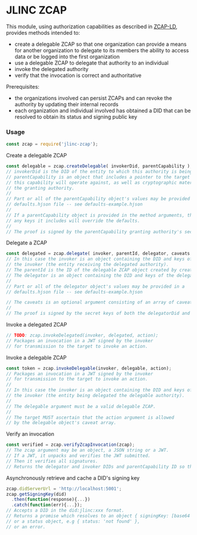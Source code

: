 # JLINC ZCAP

This module, using authorization capabilities as described in [ZCAP-LD](https://w3c-ccg.github.io/zcap-ld/), provides methods intended to:

* create a delegable ZCAP so that one organization can provide a means for another organization to delegate to its members the ability to access data or be logged into the first organization
* use a delegable ZCAP to delegate that authority to an individual
* invoke the delegated authority
* verify that the invocation is correct and authoritative

Prerequisites:

* the organizations involved can persist ZCAPs and can revoke the authority by updating their internal records
* each organization and individual involved has obtained a DID that can be resolved to obtain its status and signing public key

### Usage

```js
const zcap = require('jlinc-zcap');
```

Create a delegable ZCAP

```js
const delegable = zcap.createDelegable( invokerDid, parentCapability );
// invokerDid is the DID of the entity to which this authority is being granted.
// parentCapability is an object that includes a pointer to the target url that
// this capability will operate against, as well as cryptographic material for
// the granting authority.
//
// Part or all of the parentCapability object's values may be provided in a
// defaults.hjson file -- see defaults-example.hjson
//
// If a parentCapability object is provided in the method arguments, the values of
// any keys it includes will override the defaults.
//
// The proof is signed by the parentCapability granting authority's secret key.
```



Delegate a ZCAP

```js
const delegated = zcap.delegate( invoker, parentId, delegator, caveats );
// In this case the invoker is an object containing the DID and keys of
// the invoker (the entity receiving the delegated authority).
// The parentId is the ID of the delegable ZCAP object created by createDelegable.
// The delegator is an object containing the DID and keys of the delegator.
//
// Part or all of the delegator object's values may be provided in a
// defaults.hjson file -- see defaults-example.hjson

// The caveats is an optional argument consisting of an array of caveat objects.
//
// The proof is signed by the secret keys of both the delegatorDid and the invokerDid.

```

Invoke a delegated ZCAP

```js
// TODO: zcap.invokeDelegated(invoker, delegated, action);
// Packages an invocation in a JWT signed by the invoker
// for transmission to the target to invoke an action.
```

Invoke a delegable ZCAP

```js
const token = zcap.invokeDelegable(invoker, delegable, action);
// Packages an invocation in a JWT signed by the invoker
// for transmission to the target to invoke an action.
//
// In this case the invoker is an object containing the DID and keys of
// the invoker (the entity being delegated the delegable authority).
//
// The delegable argument must be a valid delegable ZCAP.
//
// The target MUST ascertain that the action argument is allowed
// by the delegable object's caveat array.
```

Verify an invocation

```js
const verified = zcap.verifyZcapInvocation(zcap);
// The zcap argument may be an object, a JSON string or a JWT.
// If a JWT, it unpacks and verifies the JWT submitted.
// Then it verifies all signatures.
// Returns the delegator and invoker DIDs and parentCapability ID so they can be verified as unrevoked.
```

Asynchronously retrieve and cache a DID's signing key

```js
zcap.didServerUrl = 'http://localhost:5001';
zcap.getSigningKey(did)
  .then(function(response){...})
  .catch(function(err){...});
// Accepts a DID in the did:jlinc:xxx format.
// Returns a promise which resolves to an object { signingKey: [base64 encoded public key] },
// or a status object, e.g { status: 'not found' },
// or an error.
```

